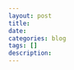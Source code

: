 ```yaml
---
layout: post
title: 
date: 
categories: blog
tags: []
description: 
---
```


<!--
今年一年之内數場比賽都考到了樹上倍增LCA。（可見其之重要性）

於是，我們不如來復習一波。。


<h3><strong>LCA（Least Common Ancestors）</strong></h3>
<h5><strong>即最近公共祖先，是指在有根树中，找出某两个结点u和v最近的公共祖先。</strong></h5>
<h4><strong>常见解法一般有三种</strong></h4>
<h4><strong>这里讲解一种在线算法—倍增</strong></h4>
<hr>
<p><strong>首先我们定义fa[u][j]表示结点u的第2^j祖先</strong> <br /><br />
那么要怎么求出全部的fa数组呢</p>
<p><strong>不难发现fa[u][0]就是u的父亲结点</strong> <br /><br />
这些父亲结点我们可以直接初始化</p>
<p>对于其他结点则有 <br /><br />
<strong>fa[u][j]=fa[ fa[u][j-1] ] [j-1]</strong> <br /><br />
什么意思呢 <br /><br />
u的第2^(j-1)祖先的第2^(j-1)祖先 就是u的第2^j祖先（有点像快速幂那样分解）</p>
<hr>
<h4><strong>预处理各节点深度+初始fa[u][0]</strong></h4>
<pre class="prettyprint linenums"><code>void dfs(int u,int pa)
{
    dep[u]=dep[pa]+1;
    fa[u][0]=pa;
    for(int i=head[u];i;i=E[i].nxt)
    {
        int v=E[i].v;
        if(v!=pa) dfs(v,u);
    }
}</code></pre>
<h4><strong>预处理fa数组</strong></h4>
<pre class="prettyprint linenums"><code>for(int i=1;(1&lt;&lt;i)&lt;=n;i++)
for(int u=1;u&lt;=n;u++)
fa[u][i]=fa[ fa[u][i-1] ][i-1];</code></pre>
<hr>
<p>预处理之后怎么求解LCA(u，v)呢 <br /><br />
我么先假定dep[u]&gt;dep[v] <br /><br />
则两点深度差 d=dep[u]-dep[v]</p>
<p>现在我们要做的是把u升到与v同样的深度 <br /><br />
怎么做呢？ 先贴代码</p>
<pre class="prettyprint linenums"><code>for(int i=0;(1&lt;&lt;i)&lt;=d;i++)
if( (1&lt;&lt;i) &amp; d ) x=fa[x][i];</code></pre>
<p>对于任意一个d <br /><br />
<strong>我们都能将其分解为d=2^p1+2^p2+……2^pi</strong> <br /><br />
这可以用二进制实现 <br /><br />
例如d=5 ，5的二进制是101 <br /><br />
我们将其分解为100+1 <br /><br />
而100的十进制是4，1的十进制是1！！！ <br /><br />
4=2^2   1=2^0 <br /><br />
5=2^2 +2^0 <br /><br />
是不是好神奇！！！！(欢呼)</p>
<p>应用到这里 <br /><br />
<strong>就是查询d的二进制哪些位是1</strong> <br /><br />
<strong>查询到第i位为1</strong> <br /><br />
<strong>我们就将u向上升2^i个深度</strong> <br /><br />
这样一定能升到与v同深度</p>
<p><strong>(注意二进制最右边一位是第0号位)</strong></p>
<pre class="prettyprint linenums"><code>if( (1&lt;&lt;i) &amp; d )</code></pre>
<p><strong>这一段用来检查d的二进制下第i位是否为1</strong></p>
<hr>
<p>抬升到相同高度后就可以开始查询LCA了 <br /><br />
同样先上代码</p>
<pre class="prettyprint linenums"><code>for(int i=(int)log(n);i&gt;=0;i--)
{
    if(fa[x][i]!=fa[y][i])
    {
        x=fa[x][i];
        y=fa[y][i];
        }
    }
    return fa[x][0];
}</code></pre>
<p>大体思路就是 <br /><br />
<strong>从u和v最远的祖先开始</strong> <br /><br />
<strong>如果u的第2^i祖先等于  v的第2^i祖先，就不移动</strong> <br /><br />
<strong>否则u和v同时上移2^i个深度</strong> <br /><br />
<strong>最后u的父亲一定是u和v的LCA</strong> <br /><br />
(其实蒟蒻不是特别理解其中的玄学道理，但手动模拟了几组发现真的是这样） <br /><br />
妙啊~妙啊~</p>
<hr>
<p>最后贴上一份完整代码</p>
<h4><a href="https://www.luogu.org/problemnew/show/P3379" rel="external nofollow noreferrer">模板题传送门啦~啦~啦~</a></h4>
<pre class="prettyprint linenums"><code>#include&lt;iostream&gt;
#include&lt;cstdio&gt;
#include&lt;vector&gt;
#include&lt;algorithm&gt;
#include&lt;queue&gt;
#include&lt;cstring&gt;
#include&lt;cmath&gt;
using namespace std;

int read()
{
    int f=1,x=0;
    char ss=getchar();
    while(ss&lt;'0'||ss&gt;'9'){if(ss=='-')f=-1;ss=getchar();}
    while(ss&gt;='0'&amp;&amp;ss&lt;='9'){x=x*10+ss-'0';ss=getchar();}
    return x*f;
}

void print(int x)
{
    if(x&lt;0){putchar('-');x=-x;}
    if(x&gt;9) print(x/10);
    putchar(x%10+'0');
}

int n,m,s;
int tot;
struct node{int v,nxt;}E[1000010];
int head[1000010];
int fa[5000010][25];
int dep[1000010];

void add(int u,int v)
{
    E[++tot].nxt=head[u];
    E[tot].v=v;
    head[u]=tot;
}

void dfs(int u,int pa)
{
    dep[u]=dep[pa]+1;
    fa[u][0]=pa;
    for(int i=head[u];i;i=E[i].nxt)
    {
        int v=E[i].v;
        if(v!=pa) dfs(v,u);
    }
}

int lca(int x,int y)
{
    if(dep[x]-dep[y]&lt;0) swap(x,y);//将u设为深度较深的结点
    int d=dep[x]-dep[y];

    for(int i=0;(1&lt;&lt;i)&lt;=d;i++)
    if( (1&lt;&lt;i) &amp; d ) x=fa[x][i];//抬升

    if(x==y) return x;//抬升后x==y，则其LCA就是y(或此时的x)
    else
    {
        for(int i=(int)log(n);i&gt;=0;i--)
        {
            if(fa[x][i]!=fa[y][i])
            {
                x=fa[x][i];
                y=fa[y][i];
            }
        }
        return fa[x][0];
    }
}

int main()
{
    n=read();m=read();s=read();
    for(int i=1;i&lt;=n-1;i++)
    {
        int x=read(),y=read();
        add(x,y);add(y,x);
    }

    dfs(s,-1);
    //无根树转有根树，在这里调用是pa要设为-1

    //预处理fa数组
    for(int i=1;(1&lt;&lt;i)&lt;=n;i++)
    for(int u=1;u&lt;=n;u++)
    fa[u][i]=fa[ fa[u][i-1] ][i-1];

    while(m--)
    {
        int x=read(),y=read();
        int ans=lca(x,y);
        print(ans); printf("\n");
    }
    return 0;
} </code></pre>


-->

